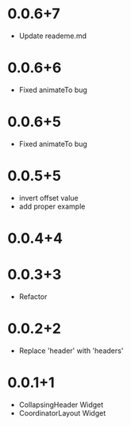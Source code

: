 # 0.0.6+7
* Update reademe.md
  
# 0.0.6+6
* Fixed animateTo bug

# 0.0.6+5
* Fixed animateTo bug

# 0.0.5+5
* invert offset value
* add proper example

# 0.0.4+4
# 0.0.3+3
* Refactor

# 0.0.2+2
* Replace 'header' with 'headers'

# 0.0.1+1
* CollapsingHeader Widget
* CoordinatorLayout Widget
